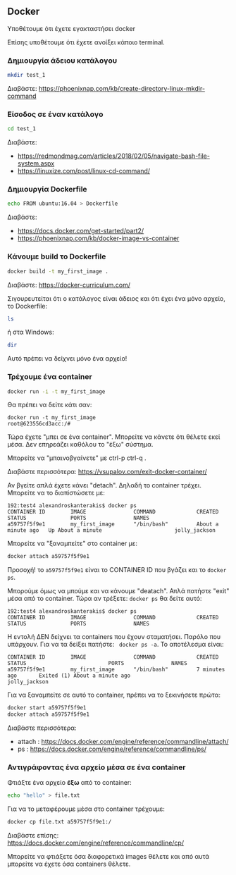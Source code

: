 ## Docker
Υποθέτουμε ότι έχετε εγακταστήσει docker 

Επίσης υποθέτουμε ότι έχετε ανοίξει κάποιο terminal.

### Δημιουργία άδειου κατάλογου 
```bash
mkdir test_1
```

Διαβάστε: https://phoenixnap.com/kb/create-directory-linux-mkdir-command 

### Είσοδος σε έναν κατάλογο
```bash
cd test_1
```

Διαβάστε:
* https://redmondmag.com/articles/2018/02/05/navigate-bash-file-system.aspx
* https://linuxize.com/post/linux-cd-command/ 


### Δημιουργία Dockerfile 
```bash
echo FROM ubuntu:16.04 > Dockerfile
```

Διαβάστε:
* https://docs.docker.com/get-started/part2/ 
* https://phoenixnap.com/kb/docker-image-vs-container 

### Κάνουμε build το Dockerfile 
```bash
docker build -t my_first_image .
```

Διαβάστε: https://docker-curriculum.com/ 


Σιγουρευτείται ότι ο κατάλογος είναι άδειος και ότι έχει ένα μόνο αρχείο, το Dockerfile:
```bash
ls
```

ή στα Windows:

```bash
dir
```

Αυτό πρέπει να δείχνει μόνο ένα αρχείο!

### Τρέχουμε ένα container

```bash
docker run -i -t my_first_image
```

Θα πρέπει να δείτε κάτι σαν:
```
docker run -t my_first_image
root@623556cd3acc:/# 
```

Τώρα έχετε "μπει σε ένα container". Μπορείτε να κάνετε ότι θέλετε εκεί μέσα. Δεν επηρεάζει καθόλου το "έξω" σύστημα.

Μπορείτε να "μπαινοβγαίνετε" με ctrl-p ctrl-q . 

Διαβάστε περισσότερα: https://vsupalov.com/exit-docker-container/ 


Αν βγείτε απλά έχετε κάνει "detach". Δηλαδή το container τρέχει. Μπορείτε να το διαπiστώσετε με:

```
192:test4 alexandroskanterakis$ docker ps
CONTAINER ID        IMAGE               COMMAND             CREATED              STATUS              PORTS               NAMES
a59757f5f9e1        my_first_image      "/bin/bash"         About a minute ago   Up About a minute                       jolly_jackson
```

Μπορείτε να "ξαναμπείτε" στο container με:

```bash
docker attach a59757f5f9e1 
```

Προσοχή! το ```a59757f5f9e1``` είναι το CONTAINER ID που βγάζει και το ```docker ps```. 

Μπορούμε όμως να μπούμε και να κάνουμε "deatach". Απλά πατήστε "exit" μέσα από το container. Τώρα αν τρέξετε: ```docker ps``` θα δείτε αυτό: 

```
192:test4 alexandroskanterakis$ docker ps
CONTAINER ID        IMAGE               COMMAND             CREATED             STATUS              PORTS               NAMES
```

Η εντολή ΔΕΝ δείχνει τα containers που έχουν σταματήσει. Παρόλο που υπάρχουν. Για να τα δείξει πατήστε: ``` docker ps -a```. Το αποτέλεσμα είναι:

```
CONTAINER ID        IMAGE               COMMAND             CREATED             STATUS                          PORTS               NAMES
a59757f5f9e1        my_first_image      "/bin/bash"         7 minutes ago       Exited (1) About a minute ago                       jolly_jackson
```

Για να ξαναμπείτε σε αυτό το container, πρέπει να το ξεκινήσετε πρώτα:

```bash
docker start a59757f5f9e1
docker attach a59757f5f9e1
```

Διαβάστε περισσότερα:
* attach : https://docs.docker.com/engine/reference/commandline/attach/ 
* ps : https://docs.docker.com/engine/reference/commandline/ps/ 


### Αντιγράφοντας ένα αρχείο μέσα σε ένα container 
Φτιάξτε ένα αρχείο **έξω** από το container:

```bash
echo "hello" > file.txt
```

Για να το μεταφέρoυμε μέσα στο container τρέχουμε:
```bash
docker cp file.txt a59757f5f9e1:/
```

Διαβάστε επίσης: https://docs.docker.com/engine/reference/commandline/cp/ 

Μπορείτε να φτιάξετε όσα διαφορετικά images θέλετε και από αυτά μπορείτε να έχετε όσα containers θέλετε. 
